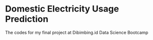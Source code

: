 # Domestic Electricity Usage Prediction

The codes for my final project at Dibimbing.id Data Science Bootcamp
